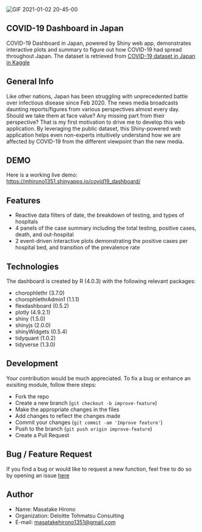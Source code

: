 ![GIF 2021-01-02 20-45-00](https://user-images.githubusercontent.com/63854101/103456718-30616d80-4d3c-11eb-921b-a74b5d272c39.gif)

## COVID-19 Dashboard in Japan
COVID-19 Dashboard in Japan, powered by Shiny web app, demonstrates interactive plots and summary to figure out how COVID-19 had spread throughout Japan. 
The dataset is retrieved from [COVID-19 dataset in Japan in Kaggle](https://www.kaggle.com/lisphilar/covid19-dataset-in-japan)

## General Info
Like other nations, Japan has been struggling with unprecedented battle over infectious disease since Feb 2020. The news media broadcasts daunting reports/figures from various perspectives almost every day. Should we take them at face value? Any missing part from their perspective? That is my first motivation to drive me to develop this web application.
By leveraging the public dataset, this Shiny-powered web application helps even non-experts intuitively understand how we are affected by COVID-19 from the different viewpoint than the new media. 

## DEMO
Here is a working live demo: https://mhirono1351.shinyapps.io/covid19_dashboard/

## Features
* Reactive data filters of date, the breakdown of testing, and types of hospitals
* 4 panels of the case summary including the total testing, positive cases, death, and out-hospital
* 2 event-driven interactive plots demonstrating the positive cases per hospital bed, and transition of the prevalence rate

## Technologies
The dashboard is created by R (4.0.3) with the following relevant packages:
* chorophlethr (3.7.0)
* chorophlethrAdmin1 (1.1.1)
* flexdashboard (0.5.2)
* plotly (4.9.2.1)
* shiny (1.5.0)
* shinyjs (2.0.0)
* shinyWidgets (0.5.4)
* tidyquant (1.0.2)
* tidyverse (1.3.0)

## Development
Your contribution would be much appreciated. 
To fix a bug or enhance an exisiting module, follow there steps:

* Fork the repo
* Create a new branch (`git checkout -b improve-feature`)
* Make the appropriate changes in the files
* Add changes to reflect the changes made 
* Commit your changes (`git commit -am 'Improve feature'`)
* Push to the branch (`git push origin improve-feature`)
* Create a Pull Request

## Bug / Feature Request
If you find a bug or would like to request a new function, feel free to do so by opening an issue [here](https://github.com/mhirono1351/covid19_dashboard/issues/new)

## Author
* Name: Masatake Hirono
* Organization: Deloitte Tohmatsu Consulting
* E-mail: masatakehirono1351@gmail.com
